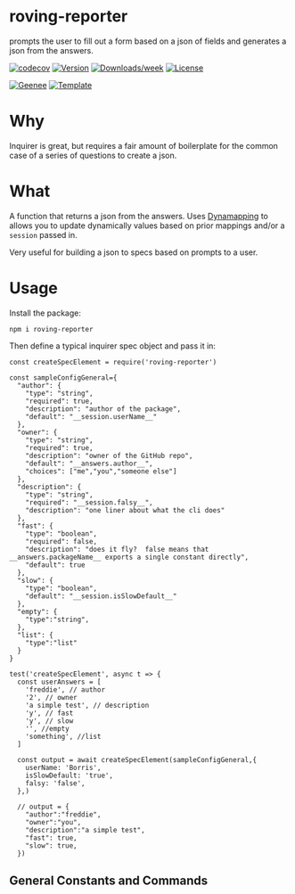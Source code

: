 
[//]: # ( ns__file unit: standard, comp: README.md )

[//]: # ( ns__custom_start beginning )

[//]: # ( ns__custom_end beginning )

[//]: # ( ns__start_section intro )

[//]: # ( ns__custom_start description )
roving-reporter
======
prompts the user to fill out a form based on a json of fields and generates a json from the answers.

[//]: # ( ns__custom_end description )

[//]: # ( ns__custom_start afterDescription )

[//]: # ( ns__custom_end afterDescription )

[//]: # ( ns__custom_start badges )

[//]: # ( ns__start_section usageSection )

[![codecov](https://codecov.io/gh/YizYah/roving-reporter/branch/main/graph/badge.svg?token=019QO4XK1Z)](https://codecov.io/gh/YizYah/roving-reporter)
[![Version](https://img.shields.io/npm/v/roving-reporter.svg)](https://npmjs.org/package/roving-reporter)
[![Downloads/week](https://img.shields.io/npm/dw/roving-reporter.svg)](https://npmjs.org/package/roving-reporter)
[![License](https://img.shields.io/npm/l/roving-reporter.svg)](https://github.com/YizYah/roving-reporter/blob/master/package.json)

[![Geenee](https://img.shields.io/badge/maintained%20by-geenee-brightgreen)](https://npmjs.org/package/geenee)
[![Template](https://img.shields.io/badge/template-ts--packrat-blue)](https://npmjs.org/package/ts-packrat)

[//]: # ( ns__custom_end badges )

[//]: # ( ns__end_section intro )


[//]: # ( ns__start_section api )


[//]: # ( ns__custom_start APIIntro )

# Why
Inquirer is great, but requires a fair amount of boilerplate for the common case of a series of questions to create a json.

# What
A function that returns a json from the answers.  Uses [Dynamapping](https://www.npmjs.com/package/dynamapping) to allows you to update dynamically values based on prior mappings and/or a `session` passed in.

Very useful for building a json to specs based on prompts to a user.

# Usage
Install the package:
```
npm i roving-reporter
```

Then define a typical inquirer spec object and pass it in:
```
const createSpecElement = require('roving-reporter')

const sampleConfigGeneral={
  "author": {
    "type": "string",
    "required": true,
    "description": "author of the package",
    "default": "__session.userName__"
  },
  "owner": {
    "type": "string",
    "required": true,
    "description": "owner of the GitHub repo",
    "default": "__answers.author__",
    "choices": ["me","you","someone else"]
  },
  "description": {
    "type": "string",
    "required": "__session.falsy__",
    "description": "one liner about what the cli does"
  },
  "fast": {
    "type": "boolean",
    "required": false,
    "description": "does it fly?  false means that __answers.packageName__ exports a single constant directly",
    "default": true
  },
  "slow": {
    "type": "boolean",
    "default": "__session.isSlowDefault__"
  },
  "empty": {
    "type":"string",
  },
  "list": {
    "type":"list"
  }
}

test('createSpecElement', async t => {
  const userAnswers = [
    'freddie', // author
    '2', // owner
    'a simple test', // description
    'y', // fast
    'y', // slow
    '', //empty
    'something', //list
  ]
  
  const output = await createSpecElement(sampleConfigGeneral,{
    userName: 'Borris',
    isSlowDefault: 'true',
    falsy: 'false',
  },)

  // output = {
    "author":"freddie",
    "owner":"you",
    "description":"a simple test",
    "fast": true,
    "slow": true,
  })
```

[//]: # ( ns__custom_end APIIntro )


[//]: # ( ns__custom_start constantsIntro )
## General Constants and Commands

[//]: # ( ns__custom_end constantsIntro )



[//]: # ( ns__start_section types )


[//]: # ( ns__end_section types )


[//]: # ( ns__end_section api )

